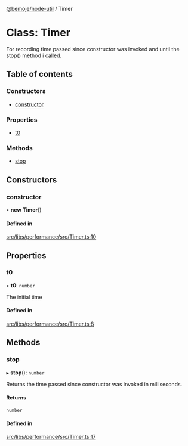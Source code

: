 [@bemoje/node-util](/docs/index.md) / Timer

# Class: Timer

For recording time passed since constructor was invoked and until the stop() method i called.

## Table of contents

### Constructors

- [constructor](/docs/classes/Timer.md#constructor)

### Properties

- [t0](/docs/classes/Timer.md#t0)

### Methods

- [stop](/docs/classes/Timer.md#stop)

## Constructors

### constructor

• **new Timer**()

#### Defined in

[src/libs/performance/src/Timer.ts:10](https://github.com/bemoje/bemoje-node-util/blob/ee11909/src/libs/performance/src/Timer.ts#L10)

## Properties

### t0

• **t0**: `number`

The initial time

#### Defined in

[src/libs/performance/src/Timer.ts:8](https://github.com/bemoje/bemoje-node-util/blob/ee11909/src/libs/performance/src/Timer.ts#L8)

## Methods

### stop

▸ **stop**(): `number`

Returns the time passed since constructor was invoked in milliseconds.

#### Returns

`number`

#### Defined in

[src/libs/performance/src/Timer.ts:17](https://github.com/bemoje/bemoje-node-util/blob/ee11909/src/libs/performance/src/Timer.ts#L17)

